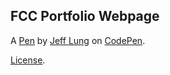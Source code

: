 FCC Portfolio Webpage
---------------------


A [Pen](https://codepen.io/animatist/pen/xxLrgLz) by [Jeff Lung](https://codepen.io/animatist) on [CodePen](https://codepen.io).

[License](https://codepen.io/license/pen/xxLrgLz).